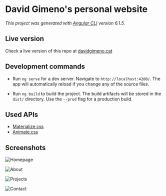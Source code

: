 # David Gimeno's personal website
*This project was generated with [Angular CLI](https://github.com/angular/angular-cli) version 6.1.5.*

## Live version
Check a live version of this repo at [davidgimeno.cat](http://davidgimeno.cat/)

## Development commands
* Run `ng serve` for a dev server. Navigate to `http://localhost:4200/`. The app will automatically reload if you change any of the source files.

* Run `ng build` to build the project. The build artifacts will be stored in the `dist/` directory. Use the `--prod` flag for a production build.

## Used APIs
* [Materialize css](https://materializecss.com/)
* [Animate.css](https://daneden.github.io/animate.css/)

## Screenshots
![Homepage](https://imgur.com/HlwDTAB.png)

![About](https://imgur.com/fDlpVYq.png)

![Projects](https://imgur.com/FD4zwLj.png)

![Contact](https://imgur.com/spA8sP9.png)
